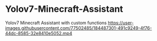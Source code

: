 # Yolov7-Minecraft-Assistant
Yolov7 Minecraft Assistant with custom functions
https://user-images.githubusercontent.com/77502485/184487301-491c9249-4f76-44dc-8585-32e8410e5052.mp4

